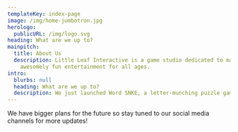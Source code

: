 ```yaml
---
templateKey: index-page
image: /img/home-jumbotron.jpg
herologo:
  publicURL: /img/logo.svg
heading: What are we up to?
mainpitch:
  title: About Us
  description: Little Leaf Interactive is a game studio dedicated to making
    awesomely fun entertainment for all ages.
intro:
  blurbs: null
  heading: What are we up to?
  description: We just launched Word SNKE, a letter-munching puzzle game that keeps you engaged and motivated. With an intuitive interface and endless puzzles, it's a top pick for word game fans. See our games page for links to download on the App Store and Google Play.
---
```

  We have bigger plans for the future so stay tuned to our social media channels for more updates!